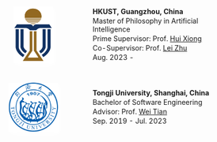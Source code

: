 <table id="tbPublications" width="100%" style="border: none;">
    <tbody style="border: none;">
    <tr style="border: none;">
        <td width="200" style="vertical-align: middle; padding: 20px 0; border: none;">
            <img src="assets/img/logo_hkust.png" width="80px" style="box-shadow: 4px 4px 8px #ffffff; display: block; margin: auto;">    
        </td>
        <td style="border: none; padding-left: 20px;">
            <p style="margin: 2px 0"><b>HKUST, Guangzhou, China</b></p>
            <p style="margin: 2px 0">Master of Philosophy in Artificial Intelligence</p>
            <p style="margin: 2px 0">Prime Supervisor: Prof. <a href="https://scholar.google.com/citations?user=cVDF1tkAAAAJ&hl=en&oi=ao">Hui Xiong</a></p>
            <p style="margin: 2px 0">Co-Supervisor: Prof. <a href="https://scholar.google.com/citations?hl=en&user=AQtqhaYAAAAJ">Lei Zhu</a></p>
            <p style="margin: 2px 0">Aug. 2023 - </p>
        </td>
    </tr>
    <tr style="border: none;">
        <td width="200" style="vertical-align: middle; padding: 20px 0; border: none;">
            <img src="assets/img/logo_tongji.png" width="100px" style="box-shadow: 4px 4px 8px #ffffff; display: block; margin: auto;">
        </td>             
        <td style="border: none; padding-left: 20px;">
            <p style="margin: 2px 0"><b>Tongji University, Shanghai, China</b></p>
            <p style="margin: 2px 0">Bachelor of Software Engineering</p>
            <p style="margin: 2px 0">Advisor: Prof. <a href="https://scholar.google.com/citations?user=aYKQn88AAAAJ&hl=en&oi=ao">Wei Tian</a></p>
            <p style="margin: 2px 0">Sep. 2019 - Jul. 2023</p>
        </td>
    </tr>
    </tbody>
</table>